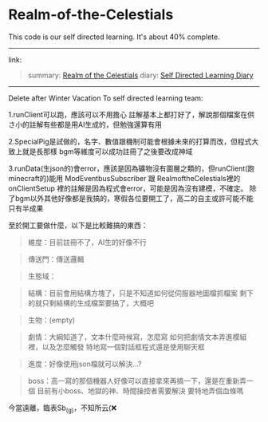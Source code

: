 # Realm-of-the-Celestials
This code is our self directed learning. It's about 40% complete.

---
link:
>summary: [Realm of the Celestials](https://docs.google.com/document/d/1v1vEHLK7V2234OvZbiZdyeVeec1LmjAo/edit?usp=sharing&ouid=104899568280018796284&rtpof=true&sd=true)
>diary: [Self Directed Learning Diary]([https://docs.google.com/document/d/1vKVo386PqomE7Y35vurRZm4306ESFLwl2yaZAYuvlM0/edit](https://docs.google.com/document/d/1vKVo386PqomE7Y35vurRZm4306ESFLwl2yaZAYuvlM0/edit?usp=sharing))

---
Delete after Winter Vacation
To self directed learning team:

1.runClient可以跑，應該可以不用擔心
註解基本上都打好了，解說那個檔案在供さ小的註解有些都是用AI生成的，但勉強還算有用

2.SpecialPig是試做的，名字、數值跟機制可能會根據未來的打算而改，但程式大致上就是長那樣
bgm等維度可以成功註冊了之後要改成神域

3.runData(生json的)會error，應該是因為礦物沒有圖層之類的，但runClient(跑minecraft的)能用
ModEventbusSubscriber 跟 RealmoftheCelestials裡的onClientSetup 裡的註解是因為程式會error，可能是因為沒有建模，不確定。
除了bgm以外其他好像都是我搞的，寒假各位要開工了，高二的自主或許可能不能只有半成果

至於開工要做什麼，以下是比較難搞的東西：
>維度：目前註冊不了，AI生的好像不行

>傳送門：傳送邏輯

>生態域：

>結構：目前會用結構方塊了，只是不知道如何從伺服器地圖檔抓檔案
       剩下的就只剩結構的生成檔案要搞了，大概吧

>生物：(empty)

>劇情：大綱知道了，文本什麼時候寫，怎麼寫
       如何把劇情文本弄進模組裡，以及怎麼觸發
       特地寫一個對話框程式還是使用聊天框

>進度：好像使用json檔就可以解決...?

>boss：高一寫的那個機器人好像可以直接拿來再搞一下，還是在重新弄一個
            目前有小boss、地獄的神、時間操控者需要解決
            要特地弄個血條嗎

今當遠離，臨表Sb<sub>(g)</sub>，不知所云(❌
